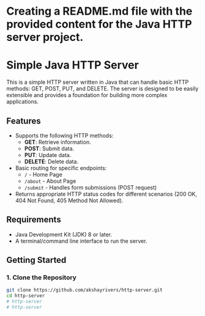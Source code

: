 # Creating a README.md file with the provided content for the Java HTTP server project.

# Simple Java HTTP Server

This is a simple HTTP server written in Java that can handle basic HTTP methods: GET, POST, PUT, and DELETE. The server is designed to be easily extensible and provides a foundation for building more complex applications.

## Features

- Supports the following HTTP methods:
  - **GET**: Retrieve information.
  - **POST**: Submit data.
  - **PUT**: Update data.
  - **DELETE**: Delete data.
- Basic routing for specific endpoints:
  - `/` - Home Page
  - `/about` - About Page
  - `/submit` - Handles form submissions (POST request)
- Returns appropriate HTTP status codes for different scenarios (200 OK, 404 Not Found, 405 Method Not Allowed).

## Requirements

- Java Development Kit (JDK) 8 or later.
- A terminal/command line interface to run the server.

## Getting Started

### 1. Clone the Repository

```bash
git clone https://github.com/akshayrivers/http-server.git
cd http-server
# http-server
# http-server
